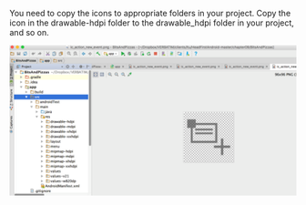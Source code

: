 You need to copy the icons to appropriate folders in your project. Copy the icon in the drawable-hdpi folder to the drawable_hdpi folder in your project, and so on.

![](.guides/img/28.png)

